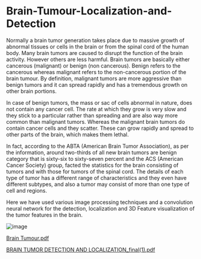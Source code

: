 # Brain-Tumour-Localization-and-Detection

Normally a brain tumor generation takes place due to massive growth of abnormal tissues or cells in the
brain or from the spinal cord of the human body. Many brain tumors are caused to disrupt the function of
the brain activity. However others are less harmful. Brain tumors are basically either cancerous
(malignant) or benign (non cancerous). Benign refers to the cancerous whereas malignant refers to the
non-cancerous portion of the brain tumour. By definition, malignant tumors are more aggressive than
benign tumors and it can spread rapidly and has a tremendous growth on other brain portions. 

In case of benign tumors, the mass or sac of cells abnormal in nature, does not contain any cancer cell. The rate at
which they grow is very slow and they stick to a particular rather than spreading and are also way more
common than malignant tumors. Whereas the malignant brain tumors do contain cancer cells and they
scatter. These can grow rapidly and spread to other parts of the brain, which makes them lethal.

In fact, according to the ABTA (American Brain Tumor Association), as per the information, around
two-thirds of all new brain tumors are benign category that is sixty-six to sixty-seven percent and the ACS
(American Cancer Society) group, facted the statistics for the brain consisting of tumors and with those
for tumors of the spinal cord. The details of each type of tumor has a different range of characteristics and
they even have different subtypes, and also a tumor may consist of more than one type of cell and regions.

Here we have used various image processing techniques and a convolution neural network for the
detection, localization and 3D Feature visualization of the tumor features in the brain.

![image](https://user-images.githubusercontent.com/39180928/103424168-da23eb80-4bd0-11eb-9104-57a56b6c630f.png)


[Brain Tumour.pdf](https://github.com/AbhishekKarmakar5/Brain-Tumour-Localization-and-Detection/files/5758158/Brain.Tumour.pdf)

[BRAIN TUMOR DETECTION AND LOCALIZATION_final(1).pdf](https://github.com/AbhishekKarmakar5/Brain-Tumour-Localization-and-Detection/files/5758186/BRAIN.TUMOR.DETECTION.AND.LOCALIZATION_final.1.pdf)
